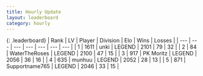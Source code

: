 ```yaml
---
title: Hourly Update
layout: leaderboard
category: hourly
---
```


{: .leaderboard}
| Rank | LV | Player | Division | Elo | Wins | Losses |
| --- | --- | --- | --- | --- | --- | --- |
| <span data-change="0">1</span> | 1611 | <span title="ID: 692745">unki</span> | LEGEND | <span data-change="6">2101</span> | <span data-change="1">79</span> | <span data-change="0">32</span> |
| <span data-change="0">2</span> | 84 | <span title="ID: 773086">WaterTheRoses</span> | LEGEND | <span data-change="8">2100</span> | <span data-change="1">47</span> | <span data-change="0">15</span> |
| <span data-change="0">3</span> | 917 | <span title="ID: 427478">PK Moritz</span> | LEGEND | <span data-change="0">2056</span> | <span data-change="0">36</span> | <span data-change="0">16</span> |
| <span data-change="0">4</span> | 635 | <span title="ID: 207149">munhuu</span> | LEGEND | <span data-change="0">2052</span> | <span data-change="0">28</span> | <span data-change="0">13</span> |
| <span data-change="0">5</span> | 871 | <span title="ID: 188640">Supportname765</span> | LEGEND | <span data-change="0">2046</span> | <span data-change="0">33</span> | <span data-change="0">15</span> |
